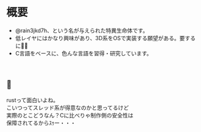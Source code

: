 <h1>概要</h1>

* @rain3jkd7h、という名が与えられた特異生命体です。
* 低レイヤにはかなり興味があり、3D系をOSで実装する願望がある。要するに🐴🦌
* C言語をベースに、色んな言語を習得・研究しています。
<br>

<h2>🐌</h2>
rustって面白いよね。<br>
こいつってスレッド系が得意なのかと思ってるけど<br>
実際のとこどうなん？Cに比べりゃ制作側の安全性は<br>
保障されてるからｽｩー・・・<br>

<!---
rain3jkd7h/rain3jkd7h is a ✨ special ✨ repository because its `README.md` (this file) appears on your GitHub profile.
You can click the Preview link to take a look at your changes.
--->
